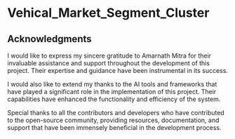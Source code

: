 # Vehical_Market_Segment_Cluster


## Acknowledgments

I would like to express my sincere gratitude to Amarnath Mitra for their invaluable assistance and support throughout the development of this project. Their expertise and guidance have been instrumental in its success.

I would also like to extend my thanks to the AI tools and frameworks that have played a significant role in the implementation of this project. Their capabilities have enhanced the functionality and efficiency of the system.

Special thanks to all the contributors and developers who have contributed to the open-source community, providing resources, documentation, and support that have been immensely beneficial in the development process.

